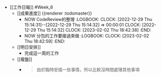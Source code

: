 - [[工作日報]] #Week_6
	- [[成果進度]] {{renderer :todomaster}}
		- NOW CodeReview的整理
		  :LOGBOOK:
		  CLOCK: [2022-12-29 Thu 15:14:31]--[2022-12-29 Thu 15:14:32] =>  00:00:01
		  CLOCK: [2022-12-29 Thu 15:14:32]
		  CLOCK: [2023-02-02 Thu 18:42:38]
		  :END:
		- NOW 分包的工作要接過來做
		  :LOGBOOK:
		  CLOCK: [2023-02-02 Thu 18:42:59]
		  :END:
	- [[明日安排]]
		- 完成這一周的工作
	- [[複盤]]
		- > 由於臨時安插一些事情，所以比較沒時間處理其他事項